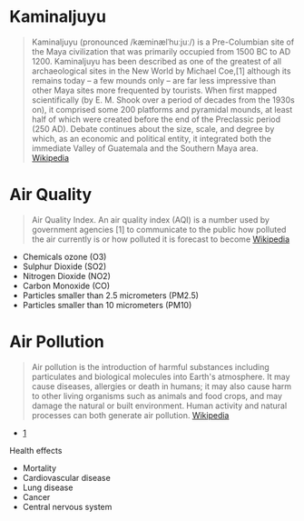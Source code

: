 # Kaminaljuyu

> Kaminaljuyu (pronounced /kæminælˈhuːjuː/) is a Pre-Columbian site of the Maya civilization that was primarily occupied from 1500 BC to AD 1200. Kaminaljuyu has been described as one of the greatest of all archaeological sites in the New World by Michael Coe,[1] although its remains today – a few mounds only – are far less impressive than other Maya sites more frequented by tourists. When first mapped scientifically (by E. M. Shook over a period of decades from the 1930s on), it comprised some 200 platforms and pyramidal mounds, at least half of which were created before the end of the Preclassic period (250 AD). Debate continues about the size, scale, and degree by which, as an economic and political entity, it integrated both the immediate Valley of Guatemala and the Southern Maya area. [Wikipedia](https://en.wikipedia.org/wiki/Kaminaljuyu)

# Air Quality

> Air Quality Index. An air quality index (AQI) is a number used by government agencies [1] to communicate to the public how polluted the air currently is or how polluted it is forecast to become [Wikipedia](https://en.wikipedia.org/wiki/Air_quality_index)

- Chemicals ozone (O3)
- Sulphur Dioxide (SO2)
- Nitrogen Dioxide (NO2)
- Carbon Monoxide (CO)
- Particles smaller than 2.5 micrometers (PM2.5)
- Particles smaller than 10 micrometers (PM10)

# Air Pollution

> Air pollution is the introduction of harmful substances including particulates and biological molecules into Earth's atmosphere. It may cause diseases, allergies or death in humans; it may also cause harm to other living organisms such as animals and food crops, and may damage the natural or built environment. Human activity and natural processes can both generate air pollution. [Wikipedia](https://en.wikipedia.org/wiki/Air_pollution)

- [1](http://www.ct.gov/dph/lib/dph/environmental_health/eoha/pdf/teachgde.pdf)

Health effects

- Mortality
- Cardiovascular disease
- Lung disease
- Cancer
- Central nervous system

